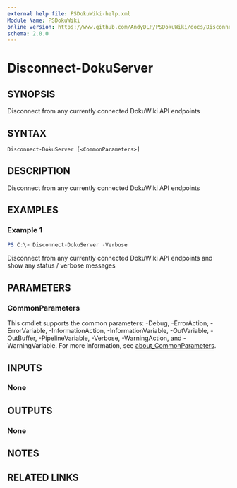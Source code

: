 ```yaml
---
external help file: PSDokuWiki-help.xml
Module Name: PSDokuWiki
online version: https://www.github.com/AndyDLP/PSDokuWiki/docs/Disconnect-DokuServer.md
schema: 2.0.0
---
```


# Disconnect-DokuServer

## SYNOPSIS
Disconnect from any currently connected DokuWiki API endpoints

## SYNTAX

```
Disconnect-DokuServer [<CommonParameters>]
```

## DESCRIPTION
Disconnect from any currently connected DokuWiki API endpoints

## EXAMPLES

### Example 1
```powershell
PS C:\> Disconnect-DokuServer -Verbose
```

Disconnect from any currently connected DokuWiki API endpoints and show any status / verbose messages

## PARAMETERS

### CommonParameters
This cmdlet supports the common parameters: -Debug, -ErrorAction, -ErrorVariable, -InformationAction, -InformationVariable, -OutVariable, -OutBuffer, -PipelineVariable, -Verbose, -WarningAction, and -WarningVariable. For more information, see [about_CommonParameters](http://go.microsoft.com/fwlink/?LinkID=113216).

## INPUTS

### None

## OUTPUTS

### None

## NOTES

## RELATED LINKS
